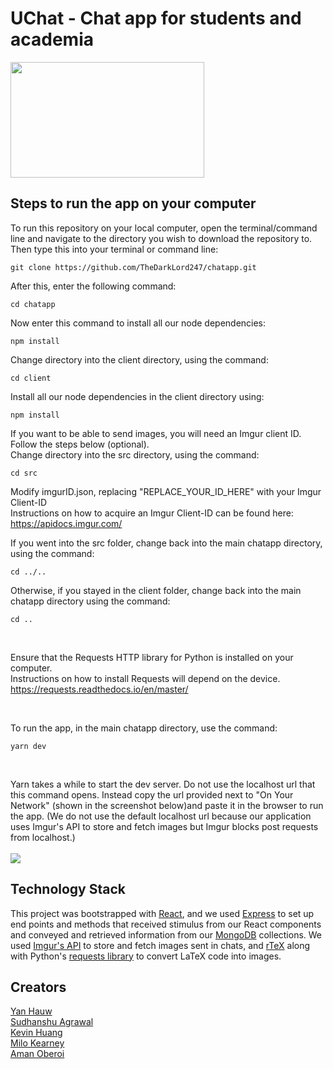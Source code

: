 # UChat - Chat app for students and academia

<img src='https://user-images.githubusercontent.com/40956188/111014909-f07dbe80-835a-11eb-8cbc-0babee730fd1.png' width='310' height='185'/>
<br/>

<h2> Steps to run the app on your computer </h2>

To run this repository on your local computer, open the terminal/command line and navigate to the directory you wish to download the repository to.
Then type this into your terminal or command line:
```
git clone https://github.com/TheDarkLord247/chatapp.git
```

After this, enter the following command:
```
cd chatapp
```

Now enter this command to install all our node dependencies:
```
npm install
```

Change directory into the client directory, using the command:
```
cd client
```

Install all our node dependencies in the client directory using:
```
npm install
```

If you want to be able to send images, you will need an Imgur client ID. Follow the steps below (optional).
<br/>
Change directory into the src directory, using the command: 
```
cd src
```
Modify imgurID.json, replacing "REPLACE_YOUR_ID_HERE" with your Imgur Client-ID <br />
Instructions on how to acquire an Imgur Client-ID can be found here: <br />
https://apidocs.imgur.com/


If you went into the src folder, change back into the main chatapp directory, using the command:
```
cd ../..
```
Otherwise, if you stayed in the client folder, change back into the main chatapp directory using the command:
```
cd ..
```

<br />

Ensure that the Requests HTTP library for Python is installed on your computer.<br />
Instructions on how to install Requests will depend on the device.<br />
https://requests.readthedocs.io/en/master/


<br />

To run the app, in the main chatapp directory, use the command:
```
yarn dev
```

<br />

Yarn takes a while to start the dev server. Do not use the localhost url that this command opens. Instead copy the url provided next to "On Your Network" (shown in the screenshot below)and paste it in the browser to run the app. (We do not use the default localhost url because our application uses Imgur's API to store and fetch images but Imgur blocks post requests from localhost.)
<br />
<br />
<img src='https://user-images.githubusercontent.com/40956188/111013756-7860ca00-8355-11eb-8684-685ea0bab06f.jpg'/>

<h2>Technology Stack</h2>

This project was bootstrapped with [React](https://github.com/facebook/create-react-app), and we used [Express](https://expressjs.com/en/guide/routing.html) to set up end points and methods that received stimulus from our React components and conveyed and retrieved information from our [MongoDB](http://mongodb.com) collections. We used [Imgur's API](https://api.imgur.com) to store and fetch images sent in chats, and [rTeX](https://rtex.probablyaweb.site) along with Python's [requests library](https://requests.readthedocs.io/en/master/) to convert LaTeX code into images.

<h2>Creators</h2>

  <a href='https://github.com/YanHauw'>Yan Hauw</a>   
  <a href='https://github.com/SudhanshuAgrawal27'>Sudhanshu Agrawal</a>  
  <a href='https://github.com/Monko2k'>Kevin Huang</a>  
  <a href='https://github.com/milo-ucla'>Milo Kearney</a>  
  <a href='https://github.com/TheDarkLord247'>Aman Oberoi</a>  

